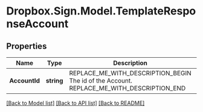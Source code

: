 # Dropbox.Sign.Model.TemplateResponseAccount

## Properties

Name | Type | Description | Notes
------------ | ------------- | ------------- | -------------
**AccountId** | **string** | REPLACE_ME_WITH_DESCRIPTION_BEGIN The id of the Account. REPLACE_ME_WITH_DESCRIPTION_END | [optional] **EmailAddress** | **string** | REPLACE_ME_WITH_DESCRIPTION_BEGIN The email address associated with the Account. REPLACE_ME_WITH_DESCRIPTION_END | [optional] **IsLocked** | **bool** | REPLACE_ME_WITH_DESCRIPTION_BEGIN Returns &#x60;true&#x60; if the user has been locked out of their account by a team admin. REPLACE_ME_WITH_DESCRIPTION_END | [optional] **IsPaidHs** | **bool** | REPLACE_ME_WITH_DESCRIPTION_BEGIN Returns &#x60;true&#x60; if the user has a paid Dropbox Sign account. REPLACE_ME_WITH_DESCRIPTION_END | [optional] **IsPaidHf** | **bool** | REPLACE_ME_WITH_DESCRIPTION_BEGIN Returns &#x60;true&#x60; if the user has a paid HelloFax account. REPLACE_ME_WITH_DESCRIPTION_END | [optional] **Quotas** | [**TemplateResponseAccountQuota**](TemplateResponseAccountQuota.md) | REPLACE_ME_WITH_DESCRIPTION_BEGIN  REPLACE_ME_WITH_DESCRIPTION_END | [optional] 

[[Back to Model list]](../README.md#documentation-for-models) [[Back to API list]](../README.md#documentation-for-api-endpoints) [[Back to README]](../README.md)

